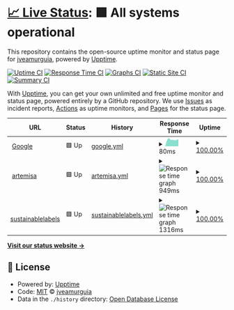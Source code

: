 # [📈 Live Status](https://demo.upptime.js.org): <!--live status--> **🟩 All systems operational**

This repository contains the open-source uptime monitor and status page for [jveamurguia](https://demo.upptime.js.org), powered by [Upptime](https://github.com/upptime/upptime).

[![Uptime CI](https://github.com/jveamurguia/upptime/workflows/Uptime%20CI/badge.svg)](https://github.com/jveamurguia/upptime/actions?query=workflow%3A%22Uptime+CI%22)
[![Response Time CI](https://github.com/jveamurguia/upptime/workflows/Response%20Time%20CI/badge.svg)](https://github.com/jveamurguia/upptime/actions?query=workflow%3A%22Response+Time+CI%22)
[![Graphs CI](https://github.com/jveamurguia/upptime/workflows/Graphs%20CI/badge.svg)](https://github.com/jveamurguia/upptime/actions?query=workflow%3A%22Graphs+CI%22)
[![Static Site CI](https://github.com/jveamurguia/upptime/workflows/Static%20Site%20CI/badge.svg)](https://github.com/jveamurguia/upptime/actions?query=workflow%3A%22Static+Site+CI%22)
[![Summary CI](https://github.com/jveamurguia/upptime/workflows/Summary%20CI/badge.svg)](https://github.com/jveamurguia/upptime/actions?query=workflow%3A%22Summary+CI%22)

With [Upptime](https://upptime.js.org), you can get your own unlimited and free uptime monitor and status page, powered entirely by a GitHub repository. We use [Issues](https://github.com/jveamurguia/upptime/issues) as incident reports, [Actions](https://github.com/jveamurguia/upptime/actions) as uptime monitors, and [Pages](https://demo.upptime.js.org) for the status page.

<!--start: status pages-->
<!-- This summary is generated by Upptime (https://github.com/upptime/upptime) -->
<!-- Do not edit this manually, your changes will be overwritten -->
<!-- prettier-ignore -->
| URL | Status | History | Response Time | Uptime |
| --- | ------ | ------- | ------------- | ------ |
| <img alt="" src="https://favicons.githubusercontent.com/www.google.com" height="13"> [Google](https://www.google.com) | 🟩 Up | [google.yml](https://github.com/jveamurguia/uptime/commits/HEAD/history/google.yml) | <details><summary><img alt="Response time graph" src="./graphs/google/response-time-week.png" height="20"> 80ms</summary><br><a href="https://jveamurguia.github.io/upptime/history/google"><img alt="Response time 82" src="https://img.shields.io/endpoint?url=https%3A%2F%2Fraw.githubusercontent.com%2Fjveamurguia%2Fuptime%2FHEAD%2Fapi%2Fgoogle%2Fresponse-time.json"></a><br><a href="https://jveamurguia.github.io/upptime/history/google"><img alt="24-hour response time 79" src="https://img.shields.io/endpoint?url=https%3A%2F%2Fraw.githubusercontent.com%2Fjveamurguia%2Fuptime%2FHEAD%2Fapi%2Fgoogle%2Fresponse-time-day.json"></a><br><a href="https://jveamurguia.github.io/upptime/history/google"><img alt="7-day response time 80" src="https://img.shields.io/endpoint?url=https%3A%2F%2Fraw.githubusercontent.com%2Fjveamurguia%2Fuptime%2FHEAD%2Fapi%2Fgoogle%2Fresponse-time-week.json"></a><br><a href="https://jveamurguia.github.io/upptime/history/google"><img alt="30-day response time 82" src="https://img.shields.io/endpoint?url=https%3A%2F%2Fraw.githubusercontent.com%2Fjveamurguia%2Fuptime%2FHEAD%2Fapi%2Fgoogle%2Fresponse-time-month.json"></a><br><a href="https://jveamurguia.github.io/upptime/history/google"><img alt="1-year response time 82" src="https://img.shields.io/endpoint?url=https%3A%2F%2Fraw.githubusercontent.com%2Fjveamurguia%2Fuptime%2FHEAD%2Fapi%2Fgoogle%2Fresponse-time-year.json"></a></details> | <details><summary><a href="https://jveamurguia.github.io/upptime/history/google">100.00%</a></summary><a href="https://jveamurguia.github.io/upptime/history/google"><img alt="All-time uptime 100.00%" src="https://img.shields.io/endpoint?url=https%3A%2F%2Fraw.githubusercontent.com%2Fjveamurguia%2Fuptime%2FHEAD%2Fapi%2Fgoogle%2Fuptime.json"></a><br><a href="https://jveamurguia.github.io/upptime/history/google"><img alt="24-hour uptime 100.00%" src="https://img.shields.io/endpoint?url=https%3A%2F%2Fraw.githubusercontent.com%2Fjveamurguia%2Fuptime%2FHEAD%2Fapi%2Fgoogle%2Fuptime-day.json"></a><br><a href="https://jveamurguia.github.io/upptime/history/google"><img alt="7-day uptime 100.00%" src="https://img.shields.io/endpoint?url=https%3A%2F%2Fraw.githubusercontent.com%2Fjveamurguia%2Fuptime%2FHEAD%2Fapi%2Fgoogle%2Fuptime-week.json"></a><br><a href="https://jveamurguia.github.io/upptime/history/google"><img alt="30-day uptime 100.00%" src="https://img.shields.io/endpoint?url=https%3A%2F%2Fraw.githubusercontent.com%2Fjveamurguia%2Fuptime%2FHEAD%2Fapi%2Fgoogle%2Fuptime-month.json"></a><br><a href="https://jveamurguia.github.io/upptime/history/google"><img alt="1-year uptime 100.00%" src="https://img.shields.io/endpoint?url=https%3A%2F%2Fraw.githubusercontent.com%2Fjveamurguia%2Fuptime%2FHEAD%2Fapi%2Fgoogle%2Fuptime-year.json"></a></details>
| <img alt="" src="https://favicons.githubusercontent.com/artemisa.itainnova.es" height="13"> [artemisa](https://artemisa.itainnova.es/health/) | 🟩 Up | [artemisa.yml](https://github.com/jveamurguia/uptime/commits/HEAD/history/artemisa.yml) | <details><summary><img alt="Response time graph" src="./graphs/artemisa/response-time-week.png" height="20"> 949ms</summary><br><a href="https://jveamurguia.github.io/upptime/history/artemisa"><img alt="Response time 926" src="https://img.shields.io/endpoint?url=https%3A%2F%2Fraw.githubusercontent.com%2Fjveamurguia%2Fuptime%2FHEAD%2Fapi%2Fartemisa%2Fresponse-time.json"></a><br><a href="https://jveamurguia.github.io/upptime/history/artemisa"><img alt="24-hour response time 593" src="https://img.shields.io/endpoint?url=https%3A%2F%2Fraw.githubusercontent.com%2Fjveamurguia%2Fuptime%2FHEAD%2Fapi%2Fartemisa%2Fresponse-time-day.json"></a><br><a href="https://jveamurguia.github.io/upptime/history/artemisa"><img alt="7-day response time 949" src="https://img.shields.io/endpoint?url=https%3A%2F%2Fraw.githubusercontent.com%2Fjveamurguia%2Fuptime%2FHEAD%2Fapi%2Fartemisa%2Fresponse-time-week.json"></a><br><a href="https://jveamurguia.github.io/upptime/history/artemisa"><img alt="30-day response time 926" src="https://img.shields.io/endpoint?url=https%3A%2F%2Fraw.githubusercontent.com%2Fjveamurguia%2Fuptime%2FHEAD%2Fapi%2Fartemisa%2Fresponse-time-month.json"></a><br><a href="https://jveamurguia.github.io/upptime/history/artemisa"><img alt="1-year response time 926" src="https://img.shields.io/endpoint?url=https%3A%2F%2Fraw.githubusercontent.com%2Fjveamurguia%2Fuptime%2FHEAD%2Fapi%2Fartemisa%2Fresponse-time-year.json"></a></details> | <details><summary><a href="https://jveamurguia.github.io/upptime/history/artemisa">100.00%</a></summary><a href="https://jveamurguia.github.io/upptime/history/artemisa"><img alt="All-time uptime 100.00%" src="https://img.shields.io/endpoint?url=https%3A%2F%2Fraw.githubusercontent.com%2Fjveamurguia%2Fuptime%2FHEAD%2Fapi%2Fartemisa%2Fuptime.json"></a><br><a href="https://jveamurguia.github.io/upptime/history/artemisa"><img alt="24-hour uptime 100.00%" src="https://img.shields.io/endpoint?url=https%3A%2F%2Fraw.githubusercontent.com%2Fjveamurguia%2Fuptime%2FHEAD%2Fapi%2Fartemisa%2Fuptime-day.json"></a><br><a href="https://jveamurguia.github.io/upptime/history/artemisa"><img alt="7-day uptime 100.00%" src="https://img.shields.io/endpoint?url=https%3A%2F%2Fraw.githubusercontent.com%2Fjveamurguia%2Fuptime%2FHEAD%2Fapi%2Fartemisa%2Fuptime-week.json"></a><br><a href="https://jveamurguia.github.io/upptime/history/artemisa"><img alt="30-day uptime 100.00%" src="https://img.shields.io/endpoint?url=https%3A%2F%2Fraw.githubusercontent.com%2Fjveamurguia%2Fuptime%2FHEAD%2Fapi%2Fartemisa%2Fuptime-month.json"></a><br><a href="https://jveamurguia.github.io/upptime/history/artemisa"><img alt="1-year uptime 100.00%" src="https://img.shields.io/endpoint?url=https%3A%2F%2Fraw.githubusercontent.com%2Fjveamurguia%2Fuptime%2FHEAD%2Fapi%2Fartemisa%2Fuptime-year.json"></a></details>
| <img alt="" src="https://favicons.githubusercontent.com/sustainablelabels.eu" height="13"> [sustainablelabels](https://sustainablelabels.eu/webpage) | 🟩 Up | [sustainablelabels.yml](https://github.com/jveamurguia/uptime/commits/HEAD/history/sustainablelabels.yml) | <details><summary><img alt="Response time graph" src="./graphs/sustainablelabels/response-time-week.png" height="20"> 1316ms</summary><br><a href="https://jveamurguia.github.io/upptime/history/sustainablelabels"><img alt="Response time 1244" src="https://img.shields.io/endpoint?url=https%3A%2F%2Fraw.githubusercontent.com%2Fjveamurguia%2Fuptime%2FHEAD%2Fapi%2Fsustainablelabels%2Fresponse-time.json"></a><br><a href="https://jveamurguia.github.io/upptime/history/sustainablelabels"><img alt="24-hour response time 977" src="https://img.shields.io/endpoint?url=https%3A%2F%2Fraw.githubusercontent.com%2Fjveamurguia%2Fuptime%2FHEAD%2Fapi%2Fsustainablelabels%2Fresponse-time-day.json"></a><br><a href="https://jveamurguia.github.io/upptime/history/sustainablelabels"><img alt="7-day response time 1316" src="https://img.shields.io/endpoint?url=https%3A%2F%2Fraw.githubusercontent.com%2Fjveamurguia%2Fuptime%2FHEAD%2Fapi%2Fsustainablelabels%2Fresponse-time-week.json"></a><br><a href="https://jveamurguia.github.io/upptime/history/sustainablelabels"><img alt="30-day response time 1244" src="https://img.shields.io/endpoint?url=https%3A%2F%2Fraw.githubusercontent.com%2Fjveamurguia%2Fuptime%2FHEAD%2Fapi%2Fsustainablelabels%2Fresponse-time-month.json"></a><br><a href="https://jveamurguia.github.io/upptime/history/sustainablelabels"><img alt="1-year response time 1244" src="https://img.shields.io/endpoint?url=https%3A%2F%2Fraw.githubusercontent.com%2Fjveamurguia%2Fuptime%2FHEAD%2Fapi%2Fsustainablelabels%2Fresponse-time-year.json"></a></details> | <details><summary><a href="https://jveamurguia.github.io/upptime/history/sustainablelabels">100.00%</a></summary><a href="https://jveamurguia.github.io/upptime/history/sustainablelabels"><img alt="All-time uptime 100.00%" src="https://img.shields.io/endpoint?url=https%3A%2F%2Fraw.githubusercontent.com%2Fjveamurguia%2Fuptime%2FHEAD%2Fapi%2Fsustainablelabels%2Fuptime.json"></a><br><a href="https://jveamurguia.github.io/upptime/history/sustainablelabels"><img alt="24-hour uptime 100.00%" src="https://img.shields.io/endpoint?url=https%3A%2F%2Fraw.githubusercontent.com%2Fjveamurguia%2Fuptime%2FHEAD%2Fapi%2Fsustainablelabels%2Fuptime-day.json"></a><br><a href="https://jveamurguia.github.io/upptime/history/sustainablelabels"><img alt="7-day uptime 100.00%" src="https://img.shields.io/endpoint?url=https%3A%2F%2Fraw.githubusercontent.com%2Fjveamurguia%2Fuptime%2FHEAD%2Fapi%2Fsustainablelabels%2Fuptime-week.json"></a><br><a href="https://jveamurguia.github.io/upptime/history/sustainablelabels"><img alt="30-day uptime 100.00%" src="https://img.shields.io/endpoint?url=https%3A%2F%2Fraw.githubusercontent.com%2Fjveamurguia%2Fuptime%2FHEAD%2Fapi%2Fsustainablelabels%2Fuptime-month.json"></a><br><a href="https://jveamurguia.github.io/upptime/history/sustainablelabels"><img alt="1-year uptime 100.00%" src="https://img.shields.io/endpoint?url=https%3A%2F%2Fraw.githubusercontent.com%2Fjveamurguia%2Fuptime%2FHEAD%2Fapi%2Fsustainablelabels%2Fuptime-year.json"></a></details>

<!--end: status pages-->

[**Visit our status website →**](https://demo.upptime.js.org)

## 📄 License

- Powered by: [Upptime](https://github.com/upptime/upptime)
- Code: [MIT](./LICENSE) © [jveamurguia](https://demo.upptime.js.org)
- Data in the `./history` directory: [Open Database License](https://opendatacommons.org/licenses/odbl/1-0/)

